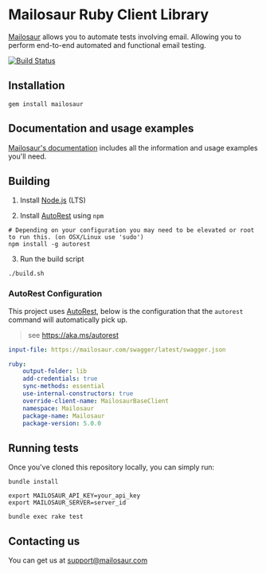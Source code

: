 # Mailosaur Ruby Client Library

[Mailosaur](https://mailosaur.com) allows you to automate tests involving email. Allowing you to perform end-to-end automated and functional email testing.

[![Build Status](https://travis-ci.org/mailosaur/mailosaur-ruby.svg?branch=master)](https://travis-ci.org/mailosaur/mailosaur-ruby)

## Installation

```
gem install mailosaur
```

## Documentation and usage examples

[Mailosaur's documentation](https://mailosaur.com/docs) includes all the information and usage examples you'll need.

## Building

1. Install [Node.js](https://nodejs.org/) (LTS)

2. Install [AutoRest](https://github.com/Azure/autorest) using `npm`

```
# Depending on your configuration you may need to be elevated or root to run this. (on OSX/Linux use 'sudo')
npm install -g autorest
```

3. Run the build script

```
./build.sh
```

### AutoRest Configuration

This project uses [AutoRest](https://github.com/Azure/autorest), below is the configuration that the `autorest` command will automatically pick up.

> see https://aka.ms/autorest

```yaml
input-file: https://mailosaur.com/swagger/latest/swagger.json
```

```yaml
ruby:
    output-folder: lib
    add-credentials: true
    sync-methods: essential 
    use-internal-constructors: true
    override-client-name: MailosaurBaseClient
    namespace: Mailosaur
    package-name: Mailosaur
    package-version: 5.0.0
```

## Running tests

Once you've cloned this repository locally, you can simply run:

```
bundle install

export MAILOSAUR_API_KEY=your_api_key
export MAILOSAUR_SERVER=server_id

bundle exec rake test
```

## Contacting us

You can get us at [support@mailosaur.com](mailto:support@mailosaur.com)
